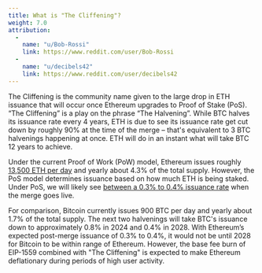 ```yaml
---
title: What is "The Cliffening"?
weight: 7.0
attribution:
  -
    name: "u/Bob-Rossi"
    link: https://www.reddit.com/user/Bob-Rossi
  -
    name: "u/decibels42"
    link: https://www.reddit.com/user/decibels42
---
```


The Cliffening is the community name given to the large drop in ETH issuance that will occur once Ethereum upgrades to Proof of Stake (PoS). “The Cliffening” is a play on the phrase “The Halvening”. While BTC halves its issuance rate every 4 years, ETH is due to see its issuance rate get cut down by roughly 90% at the time of the merge – that's equivalent to 3 BTC halvenings happening at once. ETH will do in an instant what will take BTC 12 years to achieve.

Under the current Proof of Work (PoW) model, Ethereum issues roughly [13,500 ETH per day](https://etherscan.io/chart/blockreward) and yearly about 4.3% of the total supply. However, the PoS model determines issuance based on how much ETH is being staked. Under PoS, we will likely see [between a 0.3% to 0.4% issuance rate](https://i.imgur.com/8u5zY4l.jpg) when the merge goes live.

For comparison, Bitcoin currently issues 900 BTC per day and yearly about 1.7% of the total supply. The next two halvenings will take BTC's issuance down to approximately 0.8% in 2024 and 0.4% in 2028. With Ethereum’s expected post-merge issuance of 0.3% to 0.4%, it would not be until 2028 for Bitcoin to be within range of Ethereum. However, the base fee burn of EIP-1559 combined with "The Cliffening" is expected to make Ethereum deflationary during periods of high user activity.